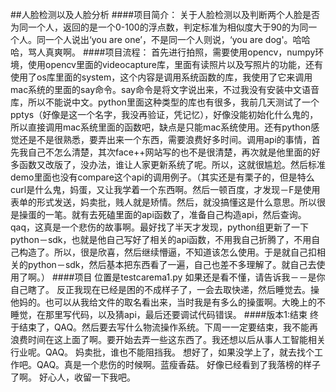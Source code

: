 ##人脸检测以及人脸分析
####项目简介：
	关于人脸检测以及判断两个人脸是否为同一个人，返回的是一个0-100的浮点数，判定标准为相似度大于90的为同一个人。同一个人说出‘you are one’，不是同一个人则说，‘you are dog'。哈哈哈，骂人真爽啊。
####项目流程：
	首先进行拍照，需要使用opencv，numpy环境，使用opencv里面的videocapture库，里面有读照片以及写照片的功能，还有使用了os库里面的system，这个内容是调用系统函数的库，我使用了它来调用mac系统的里面的say命令。say命令是将文字说出来，不过我没有安装中文语音库，所以不能说中文。python里面这种类型的库也有很多，我前几天测试了一个pptys（好像是这一个名字，我没再验证，凭记忆），好像没能初始化什么鬼的，所以直接调用mac系统里面的函数吧，缺点是只能mac系统使用。还有python感觉还是不是很熟悉，要弄出来一个东西，需要浪费好多时间。调用api的事情，首先我自己不怎么清楚，其次face++网站写的也不是很清楚，再次就是他里面的好多函数又改版了，没办法，谁让人家更新系统了呢。所以，这就很尴尬。然后标准demo里面也没有compare这个api的调用例子。（其实还是有栗子的，但是特么curl是什么鬼，妈蛋，又让我学着一个东西啊。然后一顿百度，才发现－F是使用表单的形式发送，妈卖批，贱人就是矫情。然后，就没搞懂这是什么意思。所以很是操蛋的一笔。就有去死磕里面的api函数了，准备自己构造api，然后查询。qaq，这真是一个悲伤的故事啊。最好找了半天才发现，python组更新了一下python－sdk，也就是他自己写好了相关的api函数，不用我自己折腾了，不用自己构造了。所以，很是欣喜，然后继续懵逼，不知道该怎么使用。于是就自己扣相关的python－sdk，然后基本把东西看了一遍，自己也差不多理解了。就自己去使用了啊。）
####项目
	位置是testcarema1.py
	如果还是看不懂，请告诉我－－是你自己瞎了。
	反正我现在已经是困的不成样子了，一会去取快递，然后睡觉去。操他妈的。也可以从我给文件的取名看出来，当时我是有多么的操蛋啊。大晚上的不睡觉，在那里写代码，以及猜api，最后还要调试代码错误。
####版本1:结束
	终于结束了，QAQ。然后要去写什么物流操作系统。下周一一定要结束，我不能再浪费时间在这上面了啊。要开始去弄一些这东西了。我还想以后从事人工智能相关行业呢。QAQ。
	妈卖批，谁也不能阻挡我。
	想好了，如果没学上了，就去找个工作吧。QAQ。真是一个悲伤的时候啊。蓝瘦香菇。
	好像已经看到了我落榜的样子了啊。
	好心人，收留一下我吧。
